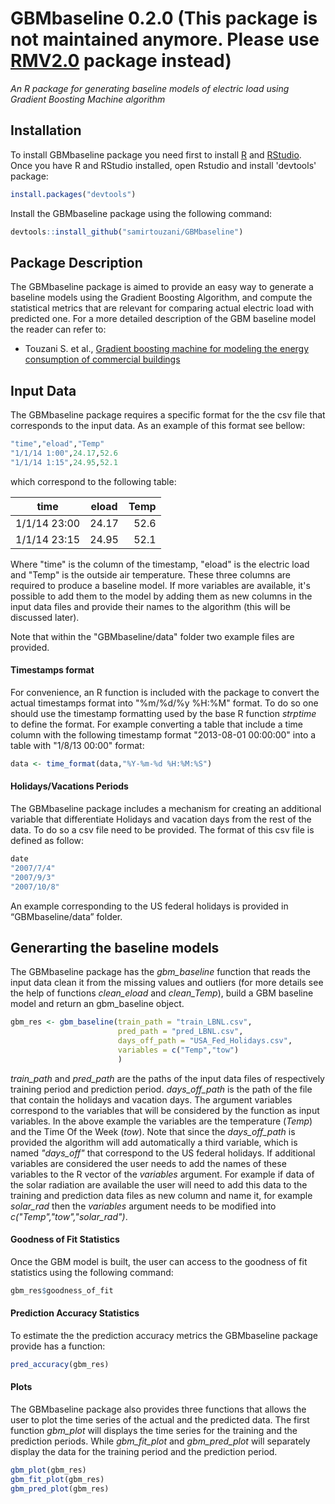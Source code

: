 # GBMbaseline 0.2.0 (This package is not maintained anymore. Please use [RMV2.0](https://github.com/LBNL-ETA/RMV2.0) package instead)
*An R package for generating baseline models of electric load using Gradient Boosting Machine algorithm*

## Installation

To install GBMbaseline package you need first to install [R](https://cran.r-project.org/) and [RStudio](https://www.rstudio.com/).
Once you have R and RStudio installed, open Rstudio and install 'devtools' package:
```r
install.packages("devtools")
```
 Install the GBMbaseline package using the following command:

```r
devtools::install_github("samirtouzani/GBMbaseline")
```

## Package Description

The GBMbaseline package is aimed to provide an easy way to generate a baseline models using the Gradient Boosting Algorithm, and compute the statistical metrics that are relevant for comparing actual electric load with predicted one. For a more detailed description of the GBM baseline model the reader can refer to:
+ Touzani S. et al., [Gradient boosting machine for modeling the energy consumption of commercial buildings]()

## Input Data
The GBMbaseline package requires a specific format for the the csv file that corresponds to the input data. As an example of this format see bellow:

```r
"time","eload","Temp"
"1/1/14 1:00",24.17,52.6
"1/1/14 1:15",24.95,52.1
```
which correspond to the following table:

| time        | eload | Temp |
| ------------|:-----:| ----:|
| 1/1/14 23:00 | 24.17 | 52.6 |
| 1/1/14 23:15 | 24.95 | 52.1 |

Where "time" is the column of the timestamp, "eload" is the electric load and "Temp" is the outside air temperature. These three columns are required to produce a baseline model. If more variables are available, it's possible to add them to the model by adding them as new columns in the input data files and provide their names to the algorithm (this will be discussed later).

 Note that within the "GBMbaseline/data" folder two example files are provided.

#### Timestamps format

For convenience, an R function is included with the package to convert the actual timestamps format into "\%m/\%d/\%y \%H:\%M" format. To do so one should use the timestamp formatting used by the base R function *strptime* to define the format. For example converting a table that include a time column with the following timestamp format "2013-08-01 00:00:00" into a table with "1/8/13 00:00" format:

```r
data <- time_format(data,"%Y-%m-%d %H:%M:%S")
```

#### Holidays/Vacations Periods
The GBMbaseline package includes a mechanism for creating an additional variable that differentiate Holidays and vacation days from the rest of the data. To do so a csv file need to be provided. The format of this csv file is defined as follow:

```r
date
"2007/7/4"
"2007/9/3"
"2007/10/8"
```
An example corresponding to the US federal holidays is provided in “GBMbaseline/data” folder.


## Generarting the baseline models

The GBMbaseline package has the *gbm_baseline* function that reads the input data clean it from the missing values and outliers (for more details see the help of functions *clean_eload* and *clean_Temp*), build a GBM baseline model and return an gbm_baseline object.
```r
gbm_res <- gbm_baseline(train_path = "train_LBNL.csv",
                        pred_path = "pred_LBNL.csv",
                        days_off_path = "USA_Fed_Holidays.csv",
                        variables = c("Temp","tow")
                        )
```
*train_path* and *pred_path* are the paths of the input data files of respectively training period and prediction period.  *days_off_path* is the path of the file that contain the holidays and vacation days. The argument variables correspond to the variables that will be considered by the function as input variables. In the above example the variables are the temperature (*Temp*) and the Time Of the Week (*tow*). Note that since the *days_off_path* is provided the algorithm will add automatically a third variable, which is named *"days_off"* that correspond to the US federal holidays. If additional variables are considered the user needs to add the names of these variables to the R vector of the *variables* argument. For example if data of the solar radiation are available the user will need to add this data to the training and prediction data files as new column and name it, for example *solar_rad* then the *variables* argument needs to be modified into *c("Temp","tow","solar_rad")*.

#### Goodness of Fit Statistics

Once the GBM model is built, the user can access to the goodness of fit statistics using the following command:

```r
gbm_res$goodness_of_fit
```

#### Prediction Accuracy Statistics
To estimate the the prediction accuracy metrics the GBMbaseline package provide has a function:

```r
pred_accuracy(gbm_res)
```

#### Plots

The GBMbaseline package also provides three functions that allows the user to plot the time series of the actual and the predicted data. The first function *gbm_plot* will displays the time series for the training and the prediction periods. While *gbm_fit_plot* and *gbm_pred_plot* will separately display the data for the training period and the prediction period.

```r
gbm_plot(gbm_res)
gbm_fit_plot(gbm_res)
gbm_pred_plot(gbm_res)
```
